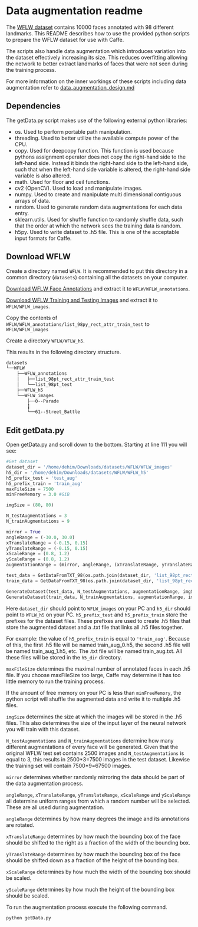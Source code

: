 # Data augmentation readme

The [WFLW dataset](https://wywu.github.io/projects/LAB/WFLW.html) contains 10000 faces annotated with 98 different landmarks. This README describes how to use the provided python scripts to prepare the WFLW dataset for use with Caffe.

The scripts also handle data augmentation which introduces variation into the dataset effectively increasing its size. This reduces overfitting allowing the network to better extract landmarks of faces that were not seen during the training process.

For more information on the inner workings of these scripts including data augmentation refer to [data_augmentation_design.md](data_augmentation_design.md)

## Dependencies

The getData.py script makes use of the following external python libraries:

* os. Used to perform portable path manipulation.
* threading. Used to better utilize the available compute power of the CPU.
* copy. Used for deepcopy function. This function is used because pythons assignment operator does not copy the right-hand side to the left-hand side. Instead it binds the right-hand side to the left-hand side, such that when the left-hand side variable is altered, the right-hand side variable is also altered.
* math. Used for floor and ceil functions.
* cv2 (OpenCV). Used to load and manipulate images.
* numpy. Used to create and manipulate multi dimensional contiguous arrays of data.
* random. Used to generate random data augmentations for each data entry.
* sklearn.utils. Used for shuffle function to randomly shuffle data, such that the order at which the network sees the training data is random.
* h5py. Used to write dataset to .h5 file. This is one of the acceptable input formats for Caffe.

## Download WFLW

Create a directory named `WFLW`.
It is recommended to put this directory in a common directory (`datasets`) containing all the datasets on your computer.

[Download WFLW Face Annotations](https://wywu.github.io/projects/LAB/support/WFLW_annotations.tar.gz) and extract it to `WFLW/WFLW_annotations`.

[Download WFLW Training and Testing Images](https://drive.google.com/open?id=1hzBd48JIdWTJSsATBEB_eFVvPL1bx6UC) and extract it to `WFLW/WFLW_images`.

Copy the contents of `WFLW/WFLW_annotations/list_98py_rect_attr_train_test` to `WFLW/WFLW_images`

Create a directory `WFLW/WFLW_h5`. 

This results in the following directory structure.

```bash
datasets
└──WFLW
    ├──WFLW_annotations
    │   ├──list_98pt_rect_attr_train_test
    │   └──list_98pt_test
    ├──WFLW_h5
    └──WFLW_images
        ├──0--Parade
        ┋
        └──61--Street_Battle
```

## Edit getData.py

Open getData.py and scroll down to the bottom. Starting at line 111 you will see:

```python
#Get dataset
dataset_dir = '/home/dehim/Downloads/datasets/WFLW/WFLW_images'
h5_dir = '/home/dehim/Downloads/datasets/WFLW/WFLW_h5'
h5_prefix_test = 'test_aug'
h5_prefix_train = 'train_aug'
maxFileSize = 7500
minFreeMemory = 3.0 #GiB

imgSize = (80, 80)

N_testAugmentations = 3
N_trainAugmentations = 9

mirror = True
angleRange = (-30.0, 30.0)
xTranslateRange = (-0.15, 0.15)
yTranslateRange = (-0.15, 0.15)
xScaleRange = (0.8, 1.2)
yScaleRange = (0.8, 1.2)
augmentationRange = (mirror, angleRange, (xTranslateRange, yTranslateRange), (xScaleRange, yScaleRange))

test_data = GetDataFromTXT_98(os.path.join(dataset_dir, 'list_98pt_rect_attr_test.txt'))
train_data = GetDataFromTXT_98(os.path.join(dataset_dir, 'list_98pt_rect_attr_train.txt'))

GenerateDataset(test_data, N_testAugmentations, augmentationRange, imgSize, maxFileSize, minFreeMemory, h5_dir, h5_prefix_test)
GenerateDataset(train_data, N_trainAugmentations, augmentationRange, imgSize, maxFileSize, minFreeMemory, h5_dir, h5_prefix_train)
```

Here `dataset_dir` should point to `WFLW_images` on your PC and `h5_dir` should point to `WFLW_h5` on your PC.
`h5_prefix_test` and `h5_prefix_train` store the prefixes for the dataset files. These prefixes are used to create .h5 files that store the augmented dataset and a .txt file that links all .h5 files together.

For example: the value of `h5_prefix_train` is equal to `'train_aug'`. Because of this, the first .h5 file will be named train_aug_0.h5, the second .h5 file will be named train_aug_1.h5, etc. The .txt file will be named train_aug.txt. All these files will be stored in the `h5_dir` directory.

`maxFileSize` determines the maximal number of annotated faces in each .h5 file. If you choose maxFileSize too large, Caffe may determine it has too little memory to run the training process.

If the amount of free memory on your PC is less than `minFreeMemory`, the python script will shuffle the augmented data and write it to multiple .h5 files. 

`imgSize` determines the size at which the images will be stored in the .h5 files. This also determines the size of the input layer of the neural network you will train with this dataset.

`N_testAugmentations` and `N_trainAugmentations` determine how many different augmentations of every face will be generated. Given that the original WFLW test set contains 2500 images and `N_testAugmentations` is equal to 3, this results in 2500\*3=7500 images in the test dataset. Likewise the training set will contain 7500\*9=67500 images.

`mirror` determines whether randomly mirroring the data should be part of the data augmentation process.

`angleRange`, `xTranslateRange`, `yTranslateRange`, `xScaleRange` and `yScaleRange`  all determine uniform ranges from which a random number will be selected. These are all used during augmentation.

`angleRange` determines by how many degrees the image and its annotations are rotated.

`xTranslateRange` determines by how much the bounding box of the face should be shifted to the right as a fraction of the width of the bounding box.

`yTranslateRange` determines by how much the bounding box of the face should be shifted down as a fraction of the height of the bounding box.

`xScaleRange` determines by how much the width of the bounding box should be scaled.

`yScaleRange` determines by how much the height of the bounding box should be scaled.

To run the augmentation process execute the following command.

```bash
python getData.py
```
